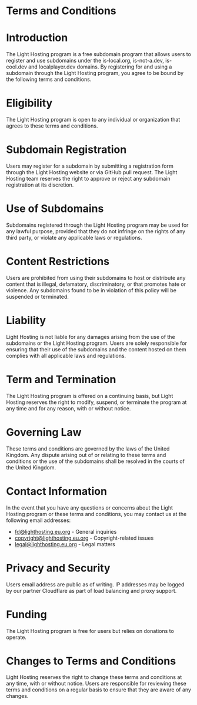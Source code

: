 # Terms and Conditions

# Introduction
The Light Hosting program is a free subdomain program that allows users to register and use subdomains under the is-local.org, is-not-a.dev, is-cool.dev and localplayer.dev domains. By registering for and using a subdomain through the Light Hosting program, you agree to be bound by the following terms and conditions.

# Eligibility
The Light Hosting program is open to any individual or organization that agrees to these terms and conditions.

# Subdomain Registration
Users may register for a subdomain by submitting a registration form through the Light Hosting website or via GitHub pull request. The Light Hosting team reserves the right to approve or reject any subdomain registration at its discretion.

# Use of Subdomains
Subdomains registered through the Light Hosting program may be used for any lawful purpose, provided that they do not infringe on the rights of any third party, or violate any applicable laws or regulations.

# Content Restrictions
Users are prohibited from using their subdomains to host or distribute any content that is illegal, defamatory, discriminatory, or that promotes hate or violence. Any subdomains found to be in violation of this policy will be suspended or terminated.

# Liability
Light Hosting is not liable for any damages arising from the use of the subdomains or the Light Hosting program. Users are solely responsible for ensuring that their use of the subdomains and the content hosted on them complies with all applicable laws and regulations.

# Term and Termination
The Light Hosting program is offered on a continuing basis, but Light Hosting reserves the right to modify, suspend, or terminate the program at any time and for any reason, with or without notice.

# Governing Law
These terms and conditions are governed by the laws of the United Kingdom. Any dispute arising out of or relating to these terms and conditions or the use of the subdomains shall be resolved in the courts of the United Kingdom.

# Contact Information
In the event that you have any questions or concerns about the Light Hosting program or these terms and conditions, you may contact us at the following email addresses:

- fd@lighthosting.eu.org - General inquiries
- copyright@lighthosting.eu.org - Copyright-related issues
- legal@lighthosting.eu.org - Legal matters

# Privacy and Security
Users email address are public as of writing. IP addresses may be logged by our partner Cloudflare as part of load balancing and proxy support.

# Funding
The Light Hosting program is free for users but relies on donations to operate.

# Changes to Terms and Conditions
Light Hosting reserves the right to change these terms and conditions at any time, with or without notice. Users are responsible for reviewing these terms and conditions on a regular basis to ensure that they are aware of any changes.
